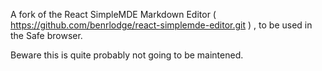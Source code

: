 A fork of the React SimpleMDE Markdown Editor (  https://github.com/benrlodge/react-simplemde-editor.git ) , to be used in the Safe browser.

Beware this is quite probably not going to be maintened.
